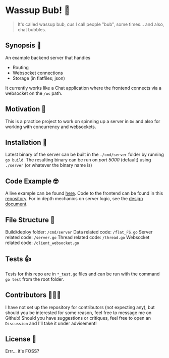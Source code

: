 # Wassup Bub! 💬
> It's called wassup bub, cus I call people "bub", some times... and also, chat bubbles.
## Synopsis 📖

An example backend server that handles 
* Routing
* Websocket connections
* Storage (in flatfiles; json)
  
It currently works like a Chat application where the frontend connects via a websocket on the `/ws` path.

## Motivation 💪

This is a practice project to work on spinning up a server in `Go` and also for working with concurrency and websockets.

## Installation 📀

Latest binary of the server can be built in the `./cmd/server` folder by running `go build`. The resulting binary can be run on *port 5000* (default) using `./server` (or whatever the binary name is)

## Code Example 🤓

A live example can be found [here](https://wassup-bub.netlify.app/).
Code to the frontend can be found in this [repository](https://github.com/janshercs/ws_bub_frontend).
For in depth mechanics on server logic, see the [design document](./design_doc.md).

## File Structure 📁

Build/deploy folder: `/cmd/server`
Data related code: `/flat_FS.go` 
Server related code: `/server.go`
Thread related code: `/thread.go`
Websocket related code: `/client_websocket.go`

## Tests 👍

Tests for this repo are in `*_test.go` files and can be run with the command `go test` from the root folder.

## Contributors 🙆🙆‍♀️

I have not set up the repository for contributors (not expecting any), but should you be interested for some reason, feel free to message me on Github!
Should you have suggestions or critiques, feel free to open an `Discussion` and I'll take it under advisement!

## License 💸

Errr... it's FOSS? 